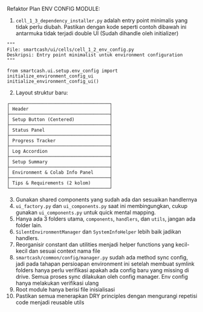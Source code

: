 Refaktor Plan ENV CONFIG MODULE:
1. `cell_1_3_dependency_installer.py` adalah entry point minimalis yang tidak perlu diubah. Pastikan dengan kode seperti contoh dibawah ini antarmuka tidak terjadi double UI (Sudah dihandle oleh initializer)
```
"""
File: smartcash/ui/cells/cell_1_2_env_config.py
Deskripsi: Entry point minimalist untuk environment configuration
"""

from smartcash.ui.setup.env_config import initialize_environment_config_ui
initialize_environment_config_ui()
```
2. Layout struktur baru:
```
┌─────────────────────────────────────┐
│ Header                              │
├─────────────────────────────────────┤
│ Setup Button (Centered)             │
├─────────────────────────────────────┤
│ Status Panel                        │
├─────────────────────────────────────┤
│ Progress Tracker                    │
├─────────────────────────────────────┤
│ Log Accordion                       │
├─────────────────────────────────────┤
│ Setup Summary                       │
├─────────────────────────────────────┤
│ Environment & Colab Info Panel      │
├─────────────────────────────────────┤
│ Tips & Requirements (2 kolom)       │
└─────────────────────────────────────┘
```
3. Gunakan shared components yang sudah ada dan sesuaikan handlernya
4. `ui_factory.py` dan `ui_components.py` saat ini membingungkan, cukup gunakan `ui_components.py` untuk quick mental mapping.
5. Hanya ada 3 folders utama, `components`, `handlers`, dan `utils`, jangan ada folder lain.
6. `SilentEnvironmentManager` dan `SystemInfoHelper` lebih baik jadikan handlers. 
7. Reorganisir constant dan utilities menjadi helper functions yang kecil-kecil dan sesuai context nama file
8. `smartcash/common/config/manager.py` sudah ada method sync config, jadi pada tahapan persioapan environment ini setelah membuat symlink folders hanya perlu verifikasi apakah ada config baru yang missing di drive. Semua proses sync dilakukan oleh config manager. Env config hanya melakukan verifikasi ulang
9. Root module hanya berisi file inisialisasi
10. Pastikan semua menerapkan DRY principles dengan mengurangi repetisi code menjadi reusable utils